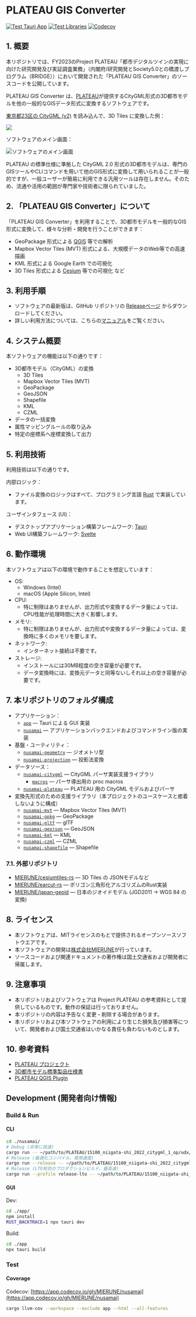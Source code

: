 # PLATEAU GIS Converter

[![Test Tauri App](https://github.com/MIERUNE/PLATEAU-GIS-Converter/actions/workflows/test_app.yml/badge.svg)](https://github.com/MIERUNE/nusamai/actions/workflows/test_app.yml)
[![Test Libraries](https://github.com/MIERUNE/PLATEAU-GIS-Converter/actions/workflows/test_libs.yml/badge.svg)](https://github.com/MIERUNE/nusamai/actions/workflows/test_libs.yml)
[![Codecov](https://codecov.io/gh/MIERUNE/PLATEAU-GIS-Converter/graph/badge.svg?token=oa62wDWoqu)](https://codecov.io/gh/MIERUNE/PLATEAU-GIS-Converter)

<!--
[![Docs](https://github.com/MIERUNE/PLATEAU-GIS-Converter/actions/workflows/doc.yml/badge.svg)](https://mierune.github.io/nusamai/app/)
-->

## 1. 概要

本リポジトリでは、FY2023のProject PLATEAU「都市デジタルツインの実現に向けた研究開発及び実証調査業務」（内閣府/研究開発とSociety5.0との橋渡しプログラム（BRIDGE））において開発された「PLATEAU GIS Converter」のソースコードを公開しています。

PLATEAU GIS Converter は、[PLATEAU](https://www.mlit.go.jp/plateau/)が提供するCityGML形式の3D都市モデルを他の一般的なGISデータ形式に変換するソフトウェアです。

[東京都23区の CityGML (v2)](https://www.geospatial.jp/ckan/dataset/plateau-tokyo23ku-2022/resource/55c72dd0-32eb-4107-9526-71fc0af8d50f3) を読み込んで、3D Tiles に変換した例：

![](docs/resources/README_image.png)

ソフトウェアのメイン画面：

![ソフトウェアのメイン画面](docs/resources/README_image-1.png)

PLATEAU の標準仕様に準拠した CityGML 2.0 形式の3D都市モデルは、専門のGISツールやCLIコマンドを用いて他のGIS形式に変換して用いられることが一般的ですが、一般ユーザーが簡易に利用できる汎用ツールは存在しません。そのため、流通や活用の範囲が専門家や技術者に限られていました。

## 2. 「PLATEAU GIS Converter」について

「PLATEAU GIS Converter」を利用することで、3D都市モデルを一般的なGIS形式に変換して、様々な分析・開発を行うことができます：

- GeoPackage 形式による [QGIS](https://www.qgis.org/) 等での解析
- Mapbox Vector Tiles (MVT) 形式による、大規模データのWeb等での高速描画
- KML 形式による Google Earth での可視化
- 3D Tiles 形式による [Cesium](https://cesium.com/) 等での可視化
など

## 3. 利用手順

- ソフトウェアの最新版は、GitHub リポジトリの [Releaseページ](https://github.com/MIERUNE/PLATEAU-GIS-Converter/releases) からダウンロードしてください。
- 詳しい利用方法については、こちらの[マニュアル](https://mierune.github.io/plateau-gis-converter/index.html)をご覧ください。

## 4. システム概要

本ソフトウェアの機能は以下の通りです：

- 3D都市モデル（CityGML）の変換
  - 3D Tiles
  - Mapbox Vector Tiles (MVT)
  - GeoPackage
  - GeoJSON
  - Shapefile
  - KML
  - CZML
- データの一括変換
- 属性マッピングルールの取り込み
- 特定の座標系へ座標変換して出力

## 5. 利用技術

利用技術は以下の通りです。

内部ロジック：

- ファイル変換のロジックはすべて、プログラミング言語 [Rust](https://www.rust-lang.org/) で実装しています。

ユーザインタフェース (UI)：

- デスクトップアプリケーション構築フレームワーク: [Tauri](https://github.com/tauri-apps/tauri)
- Web UI構築フレームワーク: [Svelte](https://svelte.dev/)

## 6. 動作環境

本ソフトウェアは以下の環境で動作することを想定しています：

- OS:
  - Windows (Intel)
  - macOS (Apple Silicon, Intel)
- CPU:
  - 特に制限はありませんが、出力形式や変換するデータ量によっては、CPU性能が処理時間に大きく影響します。
- メモリ:
  - 特に制限はありませんが、出力形式や変換するデータ量によっては、変換時に多くのメモリを要します。
- ネットワーク:
  - インターネット接続は不要です。
- ストレージ:
  - インストールには30MB程度の空き容量が必要です。
  - データ変換時には、変換元データと同等ないしそれ以上の空き容量が必要です。

## 7. 本リポジトリのフォルダ構成

- アプリケーション：
  - [`app`](./app/) &mdash; Tauri による GUI 実装
  - [`nusamai`](./nusamai/) &mdash; アプリケーションバックエンドおよびコマンドライン版の実装
- 基盤・ユーティリティ：
  - [`nusamai-geometry`](./nusamai-geometry/) &mdash; ジオメトリ型
  - [`nusamai-projection`](./nusamai-projection/) &mdash; 投影法変換
- データソース：
  - [`nusamai-citygml`](./nusamai-plateau/citygml/) &mdash; CityGML パーサ実装支援ライブラリ
    - [`macros`](./nusamai-plateau/citygml/macros/) &mdash; パーサ導出用の proc macros
  - [`nusamai-plateau`](./nusamai-plateau/) &mdash; PLATEAU 用の CityGML モデルおよびパーサ
- 変換先形式のための支援ライブラリ（本プロジェクトのユースケースと癒着しないように構成）
  - [`nusamai-mvt`](./nusamai-mvt/) &mdash; Mapbox Vector Tiles (MVT)
  - [`nusamai-gpkg`](./nusamai-gpkg/) &mdash; GeoPackage
  - [`nusamai-gltf`](./nusamai-gltf/) &mdash; glTF
  - [`nusamai-geojson`](./nusamai-geojson/) &mdash; GeoJSON
  - [`nusamai-kml`](./nusamai-kml/) &mdash; KML
  - [`nusamai-czml`](./nusamai-czml/) &mdash; CZML
  - [`nusamai-shapefile`](./nusamai-shapefile/) &mdash; Shapefile

### 7.1. 外部リポジトリ

- [MIERUNE/cesiumtiles-rs](https://github.com/MIERUNE/cesiumtiles-rs) &mdash; 3D Tiles の JSONモデルなど
- [MIERUNE/earcut-rs](https://github.com/MIERUNE/earcut-rs) &mdash; ポリゴン三角形化アルゴリズムのRust実装
- [MIERUNE/japan-geoid](https://github.com/MIERUNE/japan-geoid) &mdash; 日本のジオイドモデル (JGD2011 → WGS 84 の変換)

## 8. ライセンス

- 本ソフトウェアは、MITライセンスのもとで提供されるオープンソースソフトウエアです。
- 本ソフトウェアの開発は[株式会社MIERUNE](https://www.mierune.co.jp/)が行っています。
- ソースコードおよび関連ドキュメントの著作権は国土交通省および開発者に帰属します。

## 9. 注意事項

- 本リポジトリおよびソフトウェアは Project PLATEAU の参考資料として提供しているものです。動作の保証は行っておりません。
- 本リポジトリの内容は予告なく変更・削除する場合があります。
- 本リポジトリおよび本ソフトウェアの利用により生じた損失及び損害等について、開発者および国土交通省はいかなる責任も負わないものとします。

## 10. 参考資料

- [PLATEAU プロジェクト](https://www.mlit.go.jp/plateau/)
- [3D都市モデル標準製品仕様書](https://www.mlit.go.jp/plateaudocument/)
- [PLATEAU QGIS Plugin](https://github.com/MIERUNE/plateau-qgis-plugin)

## Development (開発者向け情報)

<!--
- [MIERUNE/plateau-schema-experiment](https://github.com/MIERUNE/plateau-schema-experiment) — CityGML 2.0 と i-UR の XML Schema を解析する実験コード群。QGIS Pluginの属性列挙に使用。
- [MIERUNE/3dtiles-research](https://github.com/MIERUNE/3dtiles-research) — 3D Tiles / glTF の実験コード群
-->

### Build &amp; Run

#### CLI

```bash
cd ./nusamai/
# Debug (非常に低速)
cargo run -- ~/path/to/PLATEAU/15100_niigata-shi_2022_citygml_1_op/udx/bldg/*.gml --sink geojson --output foobar.geojson
# Release (最適化コンパイル、実用速度)
cargo run --release -- ~/path/to/PLATEAU/15100_niigata-shi_2022_citygml_1_op/udx/bldg/*.gml --sink geojson --output foobar.geojson
# Release (LTO有効のプロダクションビルド、最高速)
cargo run --profile release-lto -- ~/path/to/PLATEAU/15100_niigata-shi_2022_citygml_1_op/udx/bldg/*.gml --sink geojson --output foobar.geojson
```

#### GUI

Dev:

```bash
cd ./app/
npm install
RUST_BACKTRACE=1 npx tauri dev
```

Build:

```bash
cd ./app
npx tauri build
```

### Test

#### Coverage

Codecov: [https://app.codecov.io/gh/MIERUNE/nusamai](https://app.codecov.io/gh/MIERUNE/nusamai)

```bash
cargo llvm-cov --workspace --exclude app --html --all-features
```
